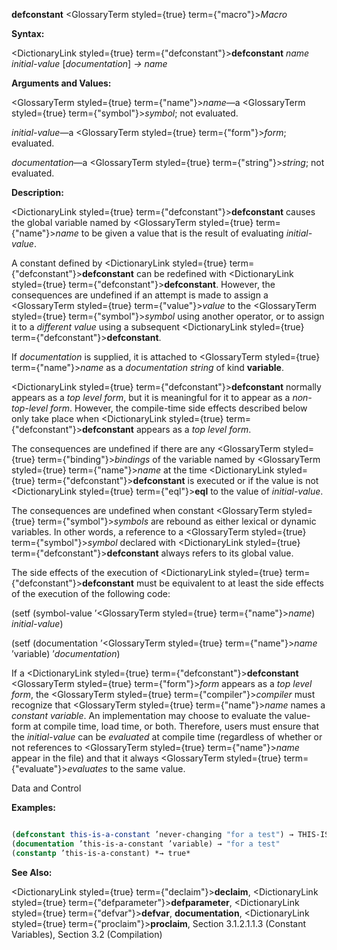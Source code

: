 **defconstant** <GlossaryTerm styled={true} term={"macro"}><i>Macro</i></GlossaryTerm> 



**Syntax:** 



<DictionaryLink styled={true} term={"defconstant"}><b>defconstant</b></DictionaryLink> *name initial-value* [*documentation*] *→ name* 



**Arguments and Values:** 



<GlossaryTerm styled={true} term={"name"}><i>name</i></GlossaryTerm>—a <GlossaryTerm styled={true} term={"symbol"}><i>symbol</i></GlossaryTerm>; not evaluated. 



*initial-value*—a <GlossaryTerm styled={true} term={"form"}><i>form</i></GlossaryTerm>; evaluated. 



*documentation*—a <GlossaryTerm styled={true} term={"string"}><i>string</i></GlossaryTerm>; not evaluated. 



**Description:** 



<DictionaryLink styled={true} term={"defconstant"}><b>defconstant</b></DictionaryLink> causes the global variable named by <GlossaryTerm styled={true} term={"name"}><i>name</i></GlossaryTerm> to be given a value that is the result of evaluating *initial-value*. 



A constant defined by <DictionaryLink styled={true} term={"defconstant"}><b>defconstant</b></DictionaryLink> can be redefined with <DictionaryLink styled={true} term={"defconstant"}><b>defconstant</b></DictionaryLink>. However, the consequences are undefined if an attempt is made to assign a <GlossaryTerm styled={true} term={"value"}><i>value</i></GlossaryTerm> to the <GlossaryTerm styled={true} term={"symbol"}><i>symbol</i></GlossaryTerm> using another operator, or to assign it to a *different value* using a subsequent <DictionaryLink styled={true} term={"defconstant"}><b>defconstant</b></DictionaryLink>. 



If *documentation* is supplied, it is attached to <GlossaryTerm styled={true} term={"name"}><i>name</i></GlossaryTerm> as a *documentation string* of kind **variable**. 



<DictionaryLink styled={true} term={"defconstant"}><b>defconstant</b></DictionaryLink> normally appears as a *top level form*, but it is meaningful for it to appear as a *non-top-level form*. However, the compile-time side effects described below only take place when <DictionaryLink styled={true} term={"defconstant"}><b>defconstant</b></DictionaryLink> appears as a *top level form*. 



The consequences are undefined if there are any <GlossaryTerm styled={true} term={"binding"}><i>bindings</i></GlossaryTerm> of the variable named by <GlossaryTerm styled={true} term={"name"}><i>name</i></GlossaryTerm> at the time <DictionaryLink styled={true} term={"defconstant"}><b>defconstant</b></DictionaryLink> is executed or if the value is not <DictionaryLink styled={true} term={"eql"}><b>eql</b></DictionaryLink> to the value of *initial-value*. 



The consequences are undefined when constant <GlossaryTerm styled={true} term={"symbol"}><i>symbols</i></GlossaryTerm> are rebound as either lexical or dynamic variables. In other words, a reference to a <GlossaryTerm styled={true} term={"symbol"}><i>symbol</i></GlossaryTerm> declared with <DictionaryLink styled={true} term={"defconstant"}><b>defconstant</b></DictionaryLink> always refers to its global value. 



The side effects of the execution of <DictionaryLink styled={true} term={"defconstant"}><b>defconstant</b></DictionaryLink> must be equivalent to at least the side effects of the execution of the following code: 



(setf (symbol-value ’<GlossaryTerm styled={true} term={"name"}><i>name</i></GlossaryTerm>) *initial-value*) 



(setf (documentation ’<GlossaryTerm styled={true} term={"name"}><i>name</i></GlossaryTerm> ’variable) ’*documentation*) 



If a <DictionaryLink styled={true} term={"defconstant"}><b>defconstant</b></DictionaryLink> <GlossaryTerm styled={true} term={"form"}><i>form</i></GlossaryTerm> appears as a *top level form*, the <GlossaryTerm styled={true} term={"compiler"}><i>compiler</i></GlossaryTerm> must recognize that <GlossaryTerm styled={true} term={"name"}><i>name</i></GlossaryTerm> names a *constant variable*. An implementation may choose to evaluate the value-form at compile time, load time, or both. Therefore, users must ensure that the *initial-value* can be *evaluated* at compile time (regardless of whether or not references to <GlossaryTerm styled={true} term={"name"}><i>name</i></GlossaryTerm> appear in the file) and that it always <GlossaryTerm styled={true} term={"evaluate"}><i>evaluates</i></GlossaryTerm> to the same value. 



Data and Control 











**Examples:**
```lisp

(defconstant this-is-a-constant ’never-changing "for a test") → THIS-IS-A-CONSTANT this-is-a-constant → NEVER-CHANGING 
(documentation ’this-is-a-constant ’variable) → "for a test" 
(constantp ’this-is-a-constant) *→ true* 

```
**See Also:** 



<DictionaryLink styled={true} term={"declaim"}><b>declaim</b></DictionaryLink>, <DictionaryLink styled={true} term={"defparameter"}><b>defparameter</b></DictionaryLink>, <DictionaryLink styled={true} term={"defvar"}><b>defvar</b></DictionaryLink>, **documentation**, <DictionaryLink styled={true} term={"proclaim"}><b>proclaim</b></DictionaryLink>, Section 3.1.2.1.1.3 (Constant Variables), Section 3.2 (Compilation) 




